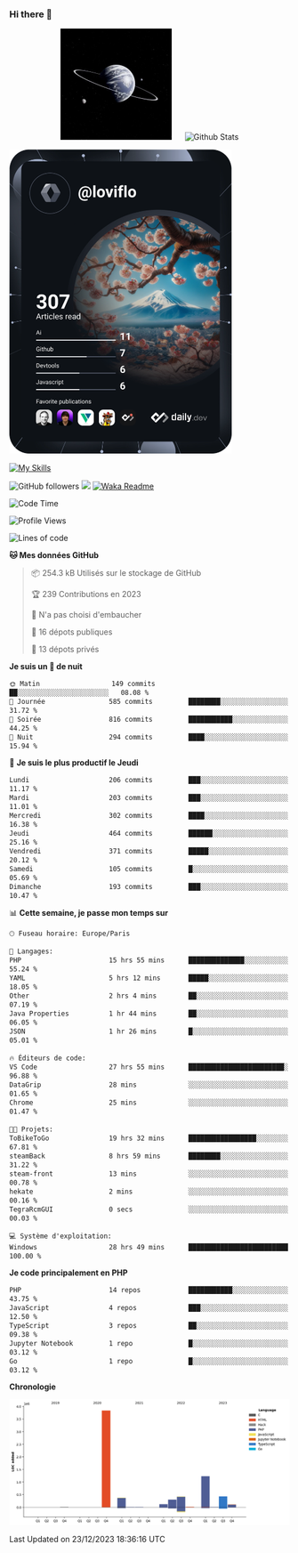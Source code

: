 ### Hi there 👋

<p align="center">
  <img src="https://github.com/Loviflo/Loviflo/blob/main/img/portrait.jpg" alt="Loviflo" height="200" style="margin-right: 20px"/>
  <img src="https://github-readme-stats.vercel.app/api?username=Loviflo&show_icons=true&theme=graywhite" alt="Github Stats" />
</p>

<a href="https://app.daily.dev/loviflo"><img src="https://github.com/loviflo/loviflo/blob/main/devcard.svg" width="400" alt="Loviflo's Dev Card"/></a>


[![My Skills](https://skillicons.dev/icons?i=php,laravel,symfony,mysql,js,ts,html,css,sass,angular,docker,webpack,vscode,figma,git,github,gitlab)](https://skillicons.dev)


![GitHub followers](https://img.shields.io/github/followers/Loviflo?label=Follow&style=social)
![](https://visitor-badge.glitch.me/badge?page_id=Loviflo.Loviflo)
[![Waka Readme](https://github.com/Loviflo/Loviflo/actions/workflows/update-stats.yml/badge.svg)](https://github.com/Loviflo/Loviflo/actions/workflows/update-stats.yml)

<!--START_SECTION:waka-->
![Code Time](http://img.shields.io/badge/Code%20Time-1%2C748%20hrs%2015%20mins-blue)

![Profile Views](http://img.shields.io/badge/Vues%20du%20profil-0-blue)

![Lines of code](https://img.shields.io/badge/Depuis%20Hello%20World%2C%20j%27ai%20%C3%A9crit-6.8%20million%20Lignes%20de%20code-blue)

**🐱 Mes données GitHub** 

> 📦 254.3 kB Utilisés sur le stockage de GitHub 
 > 
> 🏆 239 Contributions en 2023
 > 
> 🚫 N'a pas choisi d'embaucher
 > 
> 📜 16 dépots publiques 
 > 
> 🔑 13 dépots privés 
 > 
**Je suis un 🦉 de nuit** 

```text
🌞 Matin                  149 commits         ██░░░░░░░░░░░░░░░░░░░░░░░   08.08 % 
🌆 Journée                585 commits         ████████░░░░░░░░░░░░░░░░░   31.72 % 
🌃 Soirée                 816 commits         ███████████░░░░░░░░░░░░░░   44.25 % 
🌙 Nuit                   294 commits         ████░░░░░░░░░░░░░░░░░░░░░   15.94 % 
```
📅 **Je suis le plus productif le Jeudi** 

```text
Lundi                    206 commits         ███░░░░░░░░░░░░░░░░░░░░░░   11.17 % 
Mardi                    203 commits         ███░░░░░░░░░░░░░░░░░░░░░░   11.01 % 
Mercredi                 302 commits         ████░░░░░░░░░░░░░░░░░░░░░   16.38 % 
Jeudi                    464 commits         ██████░░░░░░░░░░░░░░░░░░░   25.16 % 
Vendredi                 371 commits         █████░░░░░░░░░░░░░░░░░░░░   20.12 % 
Samedi                   105 commits         █░░░░░░░░░░░░░░░░░░░░░░░░   05.69 % 
Dimanche                 193 commits         ███░░░░░░░░░░░░░░░░░░░░░░   10.47 % 
```


📊 **Cette semaine, je passe mon temps sur** 

```text
🕑︎ Fuseau horaire: Europe/Paris

💬 Langages: 
PHP                      15 hrs 55 mins      ██████████████░░░░░░░░░░░   55.24 % 
YAML                     5 hrs 12 mins       █████░░░░░░░░░░░░░░░░░░░░   18.05 % 
Other                    2 hrs 4 mins        ██░░░░░░░░░░░░░░░░░░░░░░░   07.19 % 
Java Properties          1 hr 44 mins        ██░░░░░░░░░░░░░░░░░░░░░░░   06.05 % 
JSON                     1 hr 26 mins        █░░░░░░░░░░░░░░░░░░░░░░░░   05.01 % 

🔥 Éditeurs de code: 
VS Code                  27 hrs 55 mins      ████████████████████████░   96.88 % 
DataGrip                 28 mins             ░░░░░░░░░░░░░░░░░░░░░░░░░   01.65 % 
Chrome                   25 mins             ░░░░░░░░░░░░░░░░░░░░░░░░░   01.47 % 

🐱‍💻 Projets: 
ToBikeToGo               19 hrs 32 mins      █████████████████░░░░░░░░   67.81 % 
steamBack                8 hrs 59 mins       ████████░░░░░░░░░░░░░░░░░   31.22 % 
steam-front              13 mins             ░░░░░░░░░░░░░░░░░░░░░░░░░   00.78 % 
hekate                   2 mins              ░░░░░░░░░░░░░░░░░░░░░░░░░   00.16 % 
TegraRcmGUI              0 secs              ░░░░░░░░░░░░░░░░░░░░░░░░░   00.03 % 

💻 Système d'exploitation: 
Windows                  28 hrs 49 mins      █████████████████████████   100.00 % 
```

**Je code principalement en PHP** 

```text
PHP                      14 repos            ███████████░░░░░░░░░░░░░░   43.75 % 
JavaScript               4 repos             ███░░░░░░░░░░░░░░░░░░░░░░   12.50 % 
TypeScript               3 repos             ██░░░░░░░░░░░░░░░░░░░░░░░   09.38 % 
Jupyter Notebook         1 repo              █░░░░░░░░░░░░░░░░░░░░░░░░   03.12 % 
Go                       1 repo              █░░░░░░░░░░░░░░░░░░░░░░░░   03.12 % 
```



**Chronologie**

![Lines of Code chart](https://raw.githubusercontent.com/Loviflo/Loviflo/main/assets/bar_graph.png)


 Last Updated on 23/12/2023 18:36:16 UTC
<!--END_SECTION:waka-->
